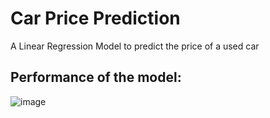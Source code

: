 # Car Price Prediction
A Linear Regression Model to predict the price of a used car

## Performance of the model:
![image](https://user-images.githubusercontent.com/114591698/229299322-bf6b4984-e8f8-4b82-8873-b96f16b7ffc4.png)
